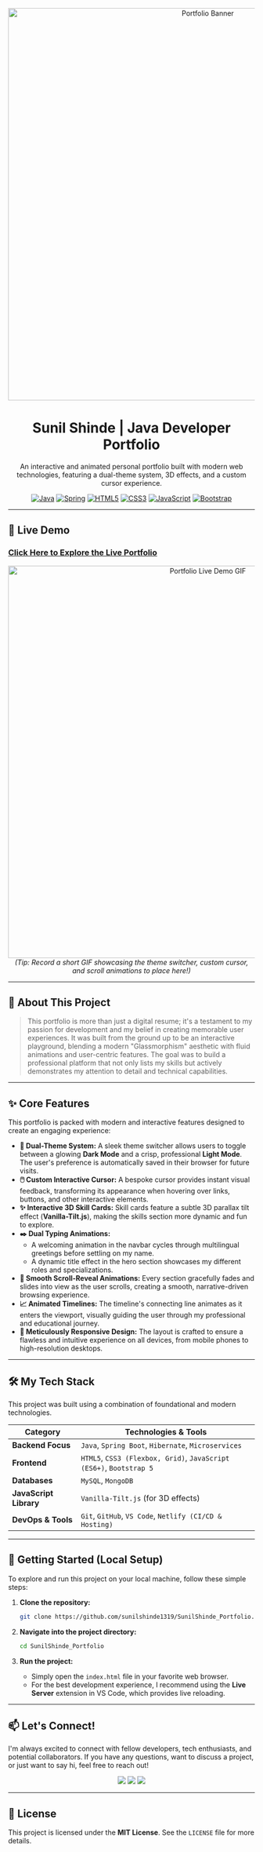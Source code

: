 <div align="center">
  <img src="https://drive.google.com/file/d/1mqphV1vvBC6h3Y-flyCi7kKsStIIxqKq/view?usp=drive_link" alt="Portfolio Banner" width="800"/>
  <h1><b>Sunil Shinde | Java Developer Portfolio</b></h1>
  <p>An interactive and animated personal portfolio built with modern web technologies, featuring a dual-theme system, 3D effects, and a custom cursor experience.</p>
</div>

<div align="center">

[![Java](https://img.shields.io/badge/Java-ED8B00?style=for-the-badge&logo=openjdk&logoColor=white)](https://www.java.com/)
[![Spring](https://img.shields.io/badge/Spring-6DB33F?style=for-the-badge&logo=spring&logoColor=white)](https://spring.io/)
[![HTML5](https://img.shields.io/badge/HTML5-E34F26?style=for-the-badge&logo=html5&logoColor=white)](https://developer.mozilla.org/en-US/docs/Web/Guide/HTML/HTML5)
[![CSS3](https://img.shields.io/badge/CSS3-1572B6?style=for-the-badge&logo=css3&logoColor=white)](https://www.w3.org/Style/CSS/Overview.en.html)
[![JavaScript](https://img.shields.io/badge/JavaScript-F7DF1E?style=for-the-badge&logo=javascript&logoColor=black)](https://developer.mozilla.org/en-US/docs/Web/JavaScript)
[![Bootstrap](https://img.shields.io/badge/Bootstrap-7952B3?style=for-the-badge&logo=bootstrap&logoColor=white)](https://getbootstrap.com/)
</div>

---

## 🚀 Live Demo

### [**Click Here to Explore the Live Portfolio**](https://s3portfolio.netlify.app/)

<div align="center">
  <a href="https://s3portfolio.netlify.app/" target="_blank">
    <img src="https://user-images.githubusercontent.com/YOUR_GITHUB_ID/YOUR_IMAGE_ID/portfolio-demo.gif" alt="Portfolio Live Demo GIF" width="800"/>
  </a>
  <br/>
  <i>(Tip: Record a short GIF showcasing the theme switcher, custom cursor, and scroll animations to place here!)</i>
</div>

---

## 🌟 About This Project

> This portfolio is more than just a digital resume; it's a testament to my passion for development and my belief in creating memorable user experiences. It was built from the ground up to be an interactive playground, blending a modern "Glassmorphism" aesthetic with fluid animations and user-centric features. The goal was to build a professional platform that not only lists my skills but actively demonstrates my attention to detail and technical capabilities.

---

## ✨ Core Features

This portfolio is packed with modern and interactive features designed to create an engaging experience:

*   **🎨 Dual-Theme System:** A sleek theme switcher allows users to toggle between a glowing **Dark Mode** and a crisp, professional **Light Mode**. The user's preference is automatically saved in their browser for future visits.
*   **🖱️ Custom Interactive Cursor:** A bespoke cursor provides instant visual feedback, transforming its appearance when hovering over links, buttons, and other interactive elements.
*   **✨ Interactive 3D Skill Cards:** Skill cards feature a subtle 3D parallax tilt effect (**Vanilla-Tilt.js**), making the skills section more dynamic and fun to explore.
*   **✒️ Dual Typing Animations:**
    *   A welcoming animation in the navbar cycles through multilingual greetings before settling on my name.
    *   A dynamic title effect in the hero section showcases my different roles and specializations.
*   **🚀 Smooth Scroll-Reveal Animations:** Every section gracefully fades and slides into view as the user scrolls, creating a smooth, narrative-driven browsing experience.
*   **📈 Animated Timelines:** The timeline's connecting line animates as it enters the viewport, visually guiding the user through my professional and educational journey.
*   **📱 Meticulously Responsive Design:** The layout is crafted to ensure a flawless and intuitive experience on all devices, from mobile phones to high-resolution desktops.

---

## 🛠️ My Tech Stack

This project was built using a combination of foundational and modern technologies.

| Category               | Technologies & Tools                                                                                                      |
| ---------------------- | ------------------------------------------------------------------------------------------------------------------------- |
| **Backend Focus**      | `Java`, `Spring Boot`, `Hibernate`, `Microservices`                                                                         |
| **Frontend**           | `HTML5`, `CSS3 (Flexbox, Grid)`, `JavaScript (ES6+)`, `Bootstrap 5`                                                          |
| **Databases**          | `MySQL`, `MongoDB`                                                                                                        |
| **JavaScript Library** | `Vanilla-Tilt.js` (for 3D effects)                                                                                        |
| **DevOps & Tools**     | `Git`, `GitHub`, `VS Code`, `Netlify (CI/CD & Hosting)`                                                                      |

---

## 🚀 Getting Started (Local Setup)

To explore and run this project on your local machine, follow these simple steps:

1.  **Clone the repository:**
    ```sh
    git clone https://github.com/sunilshinde1319/SunilShinde_Portfolio.git
    ```

2.  **Navigate into the project directory:**
    ```sh
    cd SunilShinde_Portfolio
    ```

3.  **Run the project:**
    *   Simply open the `index.html` file in your favorite web browser.
    *   For the best development experience, I recommend using the **Live Server** extension in VS Code, which provides live reloading.

---

## 📫 Let's Connect!

I'm always excited to connect with fellow developers, tech enthusiasts, and potential collaborators. If you have any questions, want to discuss a project, or just want to say hi, feel free to reach out!

<div align="center">

[<img src="https://img.shields.io/badge/LinkedIn-0077B5?style=for-the-badge&logo=linkedin&logoColor=white" />](https://linkedin.com/in/s2001)
[<img src="https://img.shields.io/badge/GitHub-181717?style=for-the-badge&logo=github&logoColor=white" />](https://github.com/sunilshinde1319)
[<img src="https://img.shields.io/badge/Email-D14836?style=for-the-badge&logo=gmail&logoColor=white" />](mailto:sunilshinde5699@gmail.com)

</div>

---

## 📜 License

This project is licensed under the **MIT License**. See the `LICENSE` file for more details.
